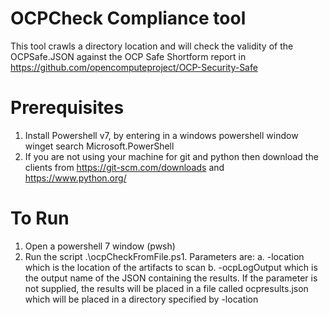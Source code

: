 # OCPCheck Compliance tool

This tool crawls a directory location and will check the validity of the OCPSafe.JSON against the OCP Safe Shortform report in https://github.com/opencomputeproject/OCP-Security-Safe

# Prerequisites

1.	Install Powershell v7, by entering in a windows powershell window winget search Microsoft.PowerShell
2.	If you are not using your machine for git and python then download the clients from https://git-scm.com/downloads and https://www.python.org/

# To Run

1.  Open a powershell 7 window (pwsh)
2.  Run the script .\ocpCheckFromFile.ps1.  Parameters are:
  a. -location which is the location of the artifacts to scan
  b. -ocpLogOutput which is the output name of the JSON containing the results.  If the parameter is not supplied, the results will be placed in a file called ocpresults.json which will be placed in a directory specified by -location

